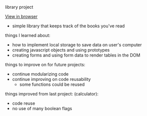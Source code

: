 library project

[View in browser](https://syeo-1.github.io/library/)

- simple library that keeps track of the books you've read

things I learned about:
- how to implement local storage to save data on user's computer
- creating javascript objects and using prototypes
- creating forms and using form data to render tables in the DOM

things to improve on for future projects:
- continue modularizing code
- continue improving on code reusability
    - some functions could be reused

things improved from last project: (calculator):
- code reuse
- no use of many boolean flags